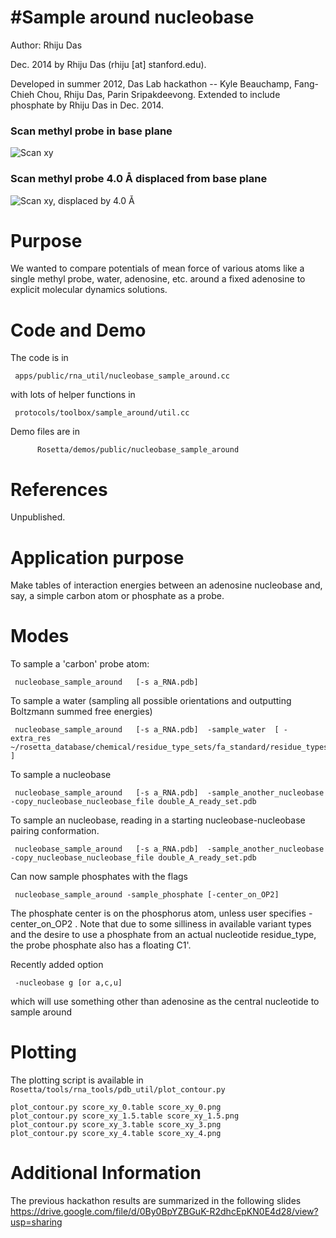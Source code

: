 #Sample around nucleobase
========

Author: Rhiju Das

Dec. 2014 by Rhiju Das (rhiju [at] stanford.edu).

Developed in summer 2012, Das Lab hackathon -- Kyle Beauchamp, Fang-Chieh Chou, Rhiju Das, Parin Sripakdeevong. 
Extended to include phosphate by Rhiju Das in Dec. 2014.

### Scan methyl probe in base plane
![Scan xy]( images/score_xy_0.png "Scan methyl probe in base plane")

### Scan methyl probe 4.0 Å displaced from base plane
![Scan xy, displaced by 4.0 Å]( https://lh6.googleusercontent.com/2Gvh0olV9k1gpNViDhjSziG5-T7zlzEhyz4cfLcC6tO463jb92M77m_XBEZKTEWdSUtK4sV7RmI=w2178-h1296 "Scan methyl probe 4.0 Å displaced from base plane")

Purpose
========

We wanted to compare potentials of mean force of various atoms like a single methyl probe, water, adenosine, etc. around a fixed adenosine to explicit molecular dynamics solutions.


Code and Demo
=============

The code is in

` apps/public/rna_util/nucleobase_sample_around.cc`

with lots of helper functions in

` protocols/toolbox/sample_around/util.cc`

Demo files are in

`       Rosetta/demos/public/nucleobase_sample_around      `

References
==========
Unpublished.

Application purpose
===========================================

Make tables of interaction energies between an adenosine nucleobase and, say, 
 a simple carbon atom or phosphate as a probe.


Modes
=====
To sample a 'carbon' probe atom:

```
 nucleobase_sample_around   [-s a_RNA.pdb]
```

To sample a water (sampling all possible orientations and outputting Boltzmann summed free energies)

```
 nucleobase_sample_around   [-s a_RNA.pdb]  -sample_water  [ -extra_res ~/rosetta_database/chemical/residue_type_sets/fa_standard/residue_types/water/TP3.params ]
```

To sample a nucleobase

```
 nucleobase_sample_around   [-s a_RNA.pdb]  -sample_another_nucleobase   -copy_nucleobase_nucleobase_file double_A_ready_set.pdb
```

To sample an nucleobase, reading in a starting nucleobase-nucleobase pairing conformation.

```
 nucleobase_sample_around   [-s a_RNA.pdb]  -sample_another_nucleobase   -copy_nucleobase_nucleobase_file double_A_ready_set.pdb
```

Can now sample phosphates with the flags

```
 nucleobase_sample_around -sample_phosphate [-center_on_OP2]
```

The phosphate center is on the phosphorus atom, unless user specifies -center_on_OP2 . 
Note that due to some silliness in available variant types and the desire to use a phosphate from an actual nucleotide residue_type, the probe phosphate also has a floating C1'.

Recently added option

```
 -nucleobase g [or a,c,u]
```

which will use something other than adenosine as the central nucleotide to sample around


Plotting
=====


The plotting script is available in `Rosetta/tools/rna_tools/pdb_util/plot_contour.py`
```
plot_contour.py score_xy_0.table score_xy_0.png
plot_contour.py score_xy_1.5.table score_xy_1.5.png
plot_contour.py score_xy_3.table score_xy_3.png
plot_contour.py score_xy_4.table score_xy_4.png
```

Additional Information
======================
The previous hackathon results are summarized in the following slides
https://drive.google.com/file/d/0By0BpYZBGuK-R2dhcEpKN0E4d28/view?usp=sharing 
